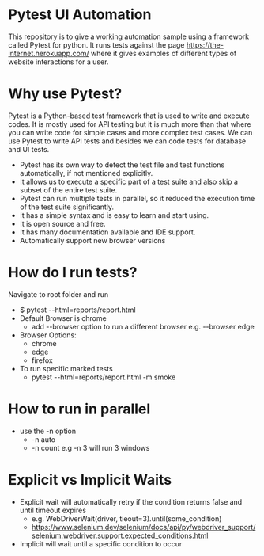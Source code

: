 # Pytest UI Automation

This repository is to give a working automation sample using a framework called Pytest for python. It runs tests against the page https://the-internet.herokuapp.com/ where it gives examples of different types of website interactions for a user.

# Why use Pytest?
Pytest is a Python-based test framework that is used to write and execute codes. It is mostly used for API testing but it is much more than that where you can write code for simple cases and more complex test cases. We can use Pytest to write API tests and besides we can code tests for database and UI tests.

* Pytest has its own way to detect the test file and test functions automatically, if not mentioned explicitly.
* It allows us to execute a specific part of a test suite and also skip a subset of the entire test suite.
* Pytest can run multiple tests in parallel, so it reduced the execution time of the test suite significantly.
* It has a simple syntax and is easy to learn and start using.
* It is open source and free.
* It has many documentation available and IDE support.
* Automatically support new browser versions

# How do I run tests?
Navigate to root folder and run
* $ pytest --html=reports/report.html
* Default Browser is chrome
  * add --browser option to run a different browser e.g. --browser edge
* Browser Options:
  * chrome
  * edge
  * firefox
* To run specific marked tests
  * pytest --html=reports/report.html -m smoke

# How to run in parallel
  * use the -n option
    * -n auto
    * -n count e.g -n 3 will run 3 windows

# Explicit vs Implicit Waits
* Explicit wait will automatically retry if the condition returns false and until timeout expires 
  * e.g. WebDriverWait(driver, tieout=3).until(some_condition)
  * https://www.selenium.dev/selenium/docs/api/py/webdriver_support/selenium.webdriver.support.expected_conditions.html
* Implicit will wait until a specific condition to occur